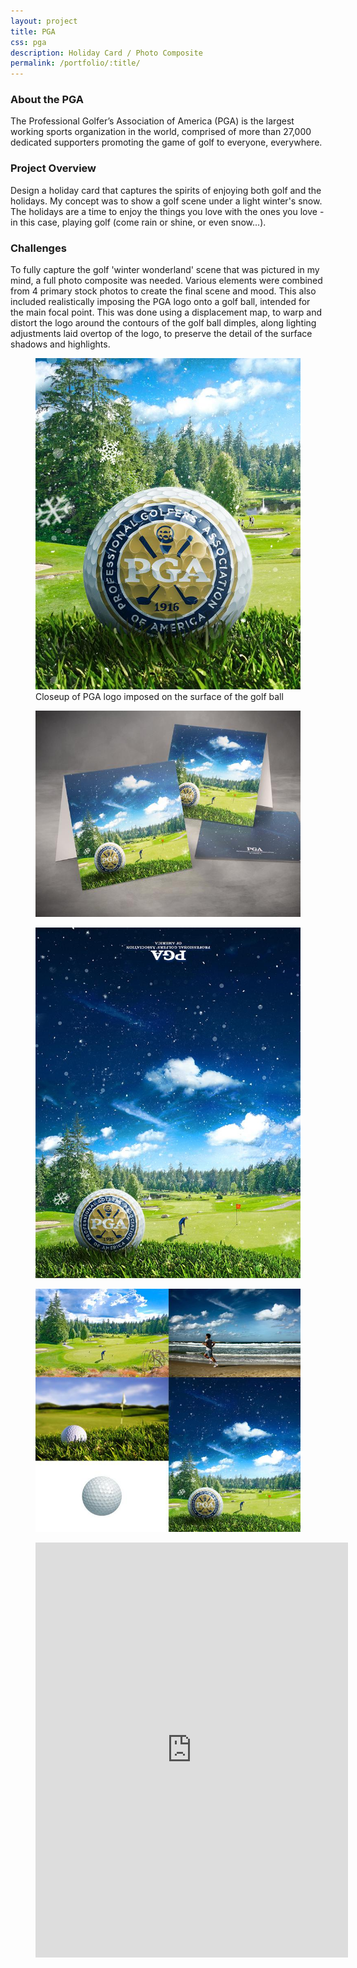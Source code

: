 ```yaml
---
layout: project
title: PGA
css: pga
description: Holiday Card / Photo Composite
permalink: /portfolio/:title/
---
```


### About the PGA

The Professional Golfer’s Association of America (PGA) is the largest working sports organization in the world, comprised of more than 27,000 dedicated supporters promoting the game of golf to everyone, everywhere.

### Project Overview

Design a holiday card that captures the spirits of enjoying both golf and the holidays. My concept was to show a golf scene under a light winter's snow. The holidays are a time to enjoy the things you love with the ones you love - in this case, playing golf (come rain or shine, or even snow...).

### Challenges

To fully capture the golf 'winter wonderland' scene that was pictured in my mind, a full photo composite was needed. Various elements were combined from 4 primary stock photos to create the final scene and mood. This also included realistically imposing the PGA logo onto a golf ball, intended for the main focal point. This was done using a displacement map, to warp and distort the logo around the contours of the golf ball dimples, along lighting adjustments laid overtop of the logo, to preserve the detail of the surface shadows and highlights.

<div class="masonry gallery" itemscope itemtype="http://schema.org/ImageGallery">
	<figure itemprop="associatedMedia" itemscope itemtype="http://schema.org/ImageObject" class="masonry-item project-gallery-item narrow">
		<a href="gallery/pga-card-design-closeup.jpg" itemprop="contentUrl" data-size="800x1000">
			<img src="gallery/pga-card-design-closeup-thumb.jpg" itemprop="thumbnail" alt="Closeup of PGA logo imposed on the surface of the golf ball" class="gallery-image" />
		</a>
		<figcaption itemprop="caption description">Closeup of PGA logo imposed on the surface of the golf ball</figcaption>
	</figure>
	<figure itemprop="associatedMedia" itemscope itemtype="http://schema.org/ImageObject" class="masonry-item project-gallery-item large">
		<a href="gallery/pga-card.jpg" itemprop="contentUrl" data-size="1200x932">
			<img src="gallery/pga-card-thumb.jpg" itemprop="thumbnail" alt="" class="gallery-image" />
		</a>
		<figcaption itemprop="caption description"></figcaption>
	</figure>
	<figure itemprop="associatedMedia" itemscope itemtype="http://schema.org/ImageObject" class="masonry-item project-gallery-item large">
		<a href="gallery/pga-card-design.jpg" itemprop="contentUrl" data-size="755x1000">
			<img src="gallery/pga-card-design-thumb.jpg" itemprop="thumbnail" alt="" class="gallery-image" />
		</a>
		<figcaption itemprop="caption description"></figcaption>
	</figure>
	<figure itemprop="associatedMedia" itemscope itemtype="http://schema.org/ImageObject" class="masonry-item project-gallery-item narrow">
		<a href="gallery/reference-photos.jpg" itemprop="contentUrl" data-size="1280x1100">
			<img src="gallery/reference-photos-thumb.jpg" itemprop="thumbnail" alt="" class="gallery-image" />
		</a>
		<figcaption itemprop="caption description"></figcaption>
	</figure>
</div>
<div class="masonry">
	<figure class="masonry-item project-gallery-item project-gallery-video full">
		<iframe src="https://player.vimeo.com/video/137291395?color=2ECEF1&byline=0&portrait=0" id="pga-process" width="500" height="664" frameborder="0" webkitallowfullscreen mozallowfullscreen allowfullscreen></iframe>
	</figure>
</div>
